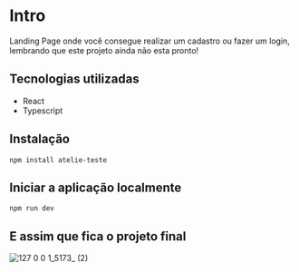 # Intro
Landing Page onde você consegue realizar um cadastro ou fazer um login, lembrando que este projeto ainda não esta pronto!

## Tecnologias utilizadas
- React
- Typescript 

## Instalação
`npm install atelie-teste`

## Iniciar a aplicação localmente 
`npm run dev`

## E assim que fica o projeto final 
![127 0 0 1_5173_ (2)](https://user-images.githubusercontent.com/101288756/182393366-9012afa3-ca16-40b7-9192-1fdfdc7c2fca.png)

